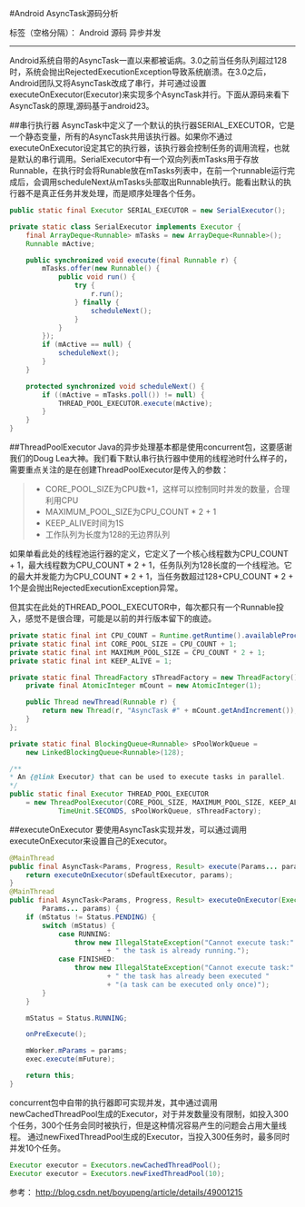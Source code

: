 ﻿#Android AsyncTask源码分析

标签（空格分隔）： Android 源码 异步并发

---

Android系统自带的AsyncTask一直以来都被诟病。3.0之前当任务队列超过128时，系统会抛出RejectedExecutionException导致系统崩溃。在3.0之后，Android团队又将AsyncTask改成了串行，并可通过设置executeOnExecutor(Executor)来实现多个AsyncTask并行。下面从源码来看下AsyncTask的原理,源码基于android23。

##串行执行器
AsyncTask中定义了一个默认的执行器SERIAL_EXECUTOR，它是一个静态变量，所有的AsyncTask共用该执行器。如果你不通过executeOnExecutor设定其它的执行器，该执行器会控制任务的调用流程，也就是默认的串行调用。SerialExecutor中有一个双向列表mTasks用于存放Runnable，在执行时会将Runable放在mTasks列表中，在前一个runnable运行完成后，会调用scheduleNext从mTasks头部取出Runnable执行。能看出默认的执行器不是真正任务并发处理，而是顺序处理各个任务。
```java
public static final Executor SERIAL_EXECUTOR = new SerialExecutor();

private static class SerialExecutor implements Executor {
    final ArrayDeque<Runnable> mTasks = new ArrayDeque<Runnable>();
    Runnable mActive;

    public synchronized void execute(final Runnable r) {
        mTasks.offer(new Runnable() {
            public void run() {
                try {
                    r.run();
                } finally {
                    scheduleNext();
                }
            }
        });
        if (mActive == null) {
            scheduleNext();
        }
    }

    protected synchronized void scheduleNext() {
        if ((mActive = mTasks.poll()) != null) {
            THREAD_POOL_EXECUTOR.execute(mActive);
        }
    }
}
```

##ThreadPoolExecutor
Java的异步处理基本都是使用concurrent包，这要感谢我们的Doug Lea大神。我们看下默认串行执行器中使用的线程池时什么样子的，需要重点关注的是在创建ThreadPoolExecutor是传入的参数：
> * CORE_POOL_SIZE为CPU数+1，这样可以控制同时并发的数量，合理利用CPU
> * MAXIMUM_POOL_SIZE为CPU_COUNT * 2 + 1
> * KEEP_ALIVE时间为1S
> * 工作队列为长度为128的无边界队列

如果单看此处的线程池运行器的定义，它定义了一个核心线程数为CPU_COUNT + 1，最大线程数为CPU_COUNT * 2 + 1，任务队列为128长度的一个线程池。它的最大并发能力为CPU_COUNT * 2 + 1，当任务数超过128+CPU_COUNT * 2 + 1个是会抛出RejectedExecutionException异常。

但其实在此处的THREAD_POOL_EXECUTOR中，每次都只有一个Runnable投入，感觉不是很合理，可能是以前的并行版本留下的痕迹。
```java
private static final int CPU_COUNT = Runtime.getRuntime().availableProcessors();
private static final int CORE_POOL_SIZE = CPU_COUNT + 1;
private static final int MAXIMUM_POOL_SIZE = CPU_COUNT * 2 + 1;
private static final int KEEP_ALIVE = 1;

private static final ThreadFactory sThreadFactory = new ThreadFactory() {
    private final AtomicInteger mCount = new AtomicInteger(1);

    public Thread newThread(Runnable r) {
        return new Thread(r, "AsyncTask #" + mCount.getAndIncrement());
    }
};

private static final BlockingQueue<Runnable> sPoolWorkQueue =
    new LinkedBlockingQueue<Runnable>(128);

/**
* An {@link Executor} that can be used to execute tasks in parallel.
*/
public static final Executor THREAD_POOL_EXECUTOR
    = new ThreadPoolExecutor(CORE_POOL_SIZE, MAXIMUM_POOL_SIZE, KEEP_ALIVE,
            TimeUnit.SECONDS, sPoolWorkQueue, sThreadFactory);
```

##executeOnExecutor
要使用AsyncTask实现并发，可以通过调用executeOnExecutor来设置自己的Executor。
```java
@MainThread
public final AsyncTask<Params, Progress, Result> execute(Params... params) {
    return executeOnExecutor(sDefaultExecutor, params);
}
@MainThread
public final AsyncTask<Params, Progress, Result> executeOnExecutor(Executor exec,
        Params... params) {
    if (mStatus != Status.PENDING) {
        switch (mStatus) {
            case RUNNING:
                throw new IllegalStateException("Cannot execute task:"
                        + " the task is already running.");
            case FINISHED:
                throw new IllegalStateException("Cannot execute task:"
                        + " the task has already been executed "
                        + "(a task can be executed only once)");
        }
    }

    mStatus = Status.RUNNING;

    onPreExecute();

    mWorker.mParams = params;
    exec.execute(mFuture);

    return this;
}
```

concurrent包中自带的执行器即可实现并发，其中通过调用newCachedThreadPool生成的Executor，对于并发数量没有限制，如投入300个任务，300个任务会同时被执行，但是这种情况容易产生的问题会占用大量线程。
通过newFixedThreadPool生成的Executor，当投入300任务时，最多同时并发10个任务。
```java
Executor executor = Executors.newCachedThreadPool();
Executor executor = Executors.newFixedThreadPool(10);
```


参考：
http://blog.csdn.net/boyupeng/article/details/49001215



